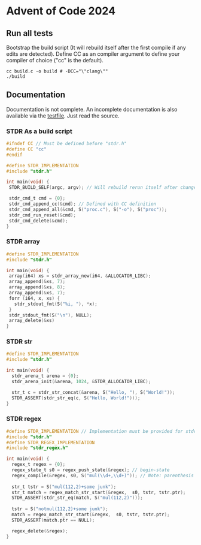 # Advent of Code 2024

## Run all tests
Bootstrap the build script (It will rebuild itself after the first compile if any edits are detected). Define CC as an compiler argument to define your compiler of choice ("cc" is the default).
```console
cc build.c -o build # -DCC="\"clang\""
./build
```

## Documentation

Documentation is not complete. An incomplete documentation is also available via the [testfile](test/test.c). Just read the source.

### STDR As a build script 
 ```c
#ifndef CC // Must be defined before "stdr.h"
#define CC "cc"
#endif

#define STDR_IMPLEMENTATION
#include "stdr.h"

int main(void) {
  STDR_BUILD_SELF(argc, argv); // Will rebuild rerun itself after changes in the script.

  stdr_cmd_t cmd = {0};
  stdr_cmd_append_cc(&cmd); // Defined with CC definition
  stdr_cmd_append_all(&cmd, S("proc.c"), S("-o"), S("proc"));
  stdr_cmd_run_reset(&cmd);
  stdr_cmd_delete(&cmd);
}
```

### STDR array
 ```c
#define STDR_IMPLEMENTATION
#include "stdr.h"

int main(void) {
  array(i64) xs = stdr_array_new(i64, &ALLOCATOR_LIBC);
  array_append(&xs, 7);
  array_append(&xs, 8);
  array_append(&xs, 7);
  forr (i64, x, xs) {
    stdr_stdout_fmt(S("%i, "), *x);
  }
  stdr_stdout_fmt(S("\n"), NULL);
  array_delete(&xs)
}
```

### STDR str
```c
#define STDR_IMPLEMENTATION
#include "stdr.h"

int main(void) {
  stdr_arena_t arena = {0};
  stdr_arena_init(&arena, 1024, &STDR_ALLOCATOR_LIBC);

  str_t c = stdr_str_concat(&arena, S("Hello, "), S("World!"));
  STDR_ASSERT(stdr_str_eq(c, S("Hello, World!")));
}
```

### STDR regex
```c
#define STDR_IMPLEMENTATION // Implementation must be provided for stdr_regex.h
#include "stdr.h"
#define STDR_REGEX_IMPLEMENTATION
#include "stdr_regex.h"

int main(void) {
  regex_t regex = {0};
  regex_state_t s0 = regex_push_state(&regex); // begin-state
  regex_compile(&regex, s0, S("mul(\\d+,\\d+)")); // Note: parenthesis are character literals
  
  str_t tstr = S("mul(112,2)+some junk");
  str_t match = regex_match_str_start(&regex,  s0, tstr, tstr.ptr);
  STDR_ASSERT(stdr_str_eq(match, S("mul(112,2)")));
  
  tstr = S("notmul(112,2)+some junk");
  match = regex_match_str_start(&regex,  s0, tstr, tstr.ptr);
  STDR_ASSERT(match.ptr == NULL);

  regex_delete(&regex);
}
```

